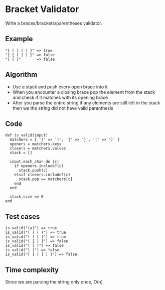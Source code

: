 # Bracket Validator
Write a braces/brackets/parentheses validator.

## Example
```
"{ [ ] ( ) }" => true
"{ [ ( ] ) }" => false
"{ [ }"       => false
```

## Algorithm
- Use a stack and push every open brace into it
- When you encounter a closing brace pop the element from the stack and check if it matches with its opening brace
- After you parse the entire string if any elements are still left in the stack then we the string did not have valid paranthesis

## Code
```
def is_valid(input)
  matchers = { '(' => ')', '{' => '}', '[' => ']' }
  openers = matchers.keys
  closers = matchers.values
  stack = []

  input.each_char do |c|
    if openers.include?(c)
      stack.push(c)
    elsif closers.include?(c)
      stack.pop == matchers[c]
    end
  end

  stack.size == 0
end
```

## Test cases
```
is_valid("(a)") => true
is_valid("( ) ( )") => true
is_valid("( ) [ ]") => true
is_valid("( [ ) ]") => false
is_valid("( [ )") => false
is_valid(") (") => false
is_valid("{ [ ( ] ) }") => false
```

## Time complexity
Since we are parsing the string only once, O(n)

